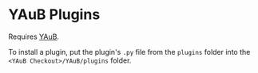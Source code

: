 YAuB Plugins
============

Requires [YAuB](http://github.com/wyvryn/YAuB).

To install a plugin, put the plugin's `.py` file from the `plugins` folder into the `<YAuB Checkout>/YAuB/plugins` folder.
